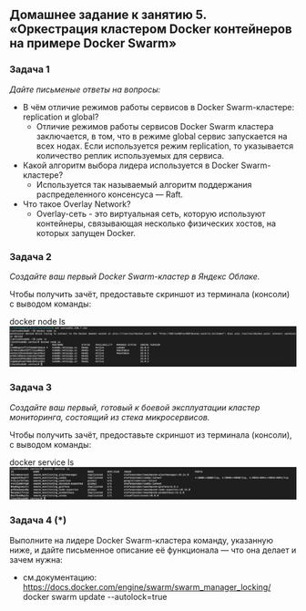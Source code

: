 ## Домашнее задание к занятию 5. «Оркестрация кластером Docker контейнеров на примере Docker Swarm»

### Задача 1

_Дайте письменые ответы на вопросы:_

* В чём отличие режимов работы сервисов в Docker Swarm-кластере: replication и global?
  * Отличие режимов работы сервисов Docker Swarm кластера заключается, в том, что в режиме global сервис запускается на всех нодах. Если используется режим replication, то указывается количество реплик используемых для сервиса.
* Какой алгоритм выбора лидера используется в Docker Swarm-кластере?
  * Используется так называемый алгоритм поддержания распределенного консенсуса — Raft.
* Что такое Overlay Network?
  * Overlay-сеть - это виртуальная сеть, которую используют контейнеры, связывающая несколько физических хостов, на которых запущен Docker.
  
### Задача 2

_Создайте ваш первый Docker Swarm-кластер в Яндекс Облаке._

Чтобы получить зачёт, предоставьте скриншот из терминала (консоли) с выводом команды:

docker node ls   
![Результат](img/swarm.png)
 

### Задача 3

_Создайте ваш первый, готовый к боевой эксплуатации кластер мониторинга, состоящий из стека микросервисов._

Чтобы получить зачёт, предоставьте скриншот из терминала (консоли), с выводом команды:

docker service ls   
![Результат](img/service.png)

### Задача 4 (*)

Выполните на лидере Docker Swarm-кластера команду, указанную ниже, и дайте письменное описание её функционала — что она делает и зачем нужна:

* см.документацию: https://docs.docker.com/engine/swarm/swarm_manager_locking/
docker swarm update --autolock=true  